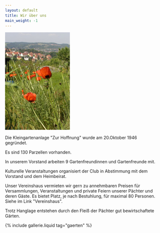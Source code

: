 ```yaml
---
layout: default
title: Wir über uns
main_weight: -1
---
```


![Mohnblume](/assets/images/mohn.jpg)

Die Kleingartenanlage "Zur Hoffnung" wurde am 20.Oktober 1946 gegründet.

Es sind 130 Parzellen vorhanden.

In unserem Vorstand arbeiten 9 Gartenfreundinnen und Gartenfreunde mit.

Kulturelle Veranstaltungen organisiert der Club in Abstimmung mit dem Vorstand und dem Heimbeirat.

Unser Vereinshaus vermieten wir gern zu annehmbaren Preisen für Versammlungen, Veranstaltungen und private Feiern unserer Pächter und deren Gäste. Es bietet Platz, je nach Bestuhlung, für maximal 80 Personen. Siehe im Link "Vereinshaus".


Trotz Hanglage entstehen durch den Fleiß der Pächter gut bewirtschaftete Gärten.

{% include gallerie.liquid tag="gaerten" %}